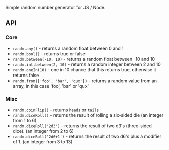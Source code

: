 Simple random number generator for JS / Node.

## API

### Core

 * `randm.any()` - returns a random float between 0 and 1
 * `randm.bool()` - returns true or false
 * `randm.between(-10, 10)` - returns a random float between -10 and 10
 * `randm.int.between(2, 10)` - returns a random integer between 2 and 10
 * `randm.oneIn(10)` - one in 10 chance that this returns true, otherwise it returns false
 * `randm.from(['foo', 'bar', 'qux'])` - returns a random value from an array, in this case 'foo', 'bar' or 'qux'


### Misc

 * `randm.coinFlip()` - returns `heads` or `tails`
 * `randm.diceRoll()` - returns the result of rolling a six-sided die (an integer from 1 to 6)
 * `randm.diceRoll('2d3')` - returns the result of two d3's (three-sided dice). (an integer from 2 to 6)
 * `randm.diceRoll('2d6+1')` - returns the result of two d6's plus a modifier of 1. (an integer from 3 to 13)
 